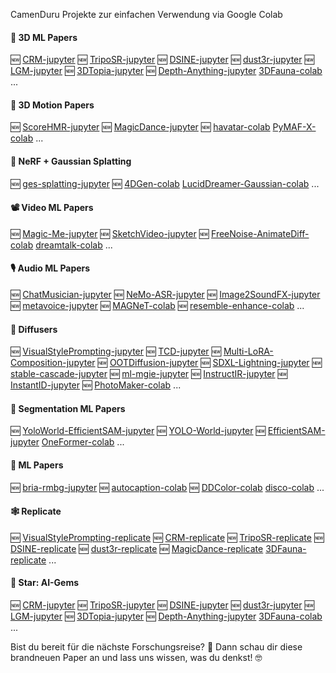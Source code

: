 
CamenDuru Projekte zur einfachen Verwendung via Google Colab

#### 🧊 3D ML Papers
🆕 [CRM-jupyter](https://github.com/camenduru/CRM-jupyter)
🆕 [TripoSR-jupyter](https://github.com/camenduru/TripoSR-jupyter)
🆕 [DSINE-jupyter](https://github.com/camenduru/DSINE-jupyter)
🆕 [dust3r-jupyter](https://github.com/camenduru/dust3r-jupyter)
🆕 [LGM-jupyter](https://github.com/camenduru/LGM-jupyter)
🆕 [3DTopia-jupyter](https://github.com/camenduru/3DTopia-jupyter)
🆕 [Depth-Anything-jupyter](https://github.com/camenduru/Depth-Anything-jupyter)
[3DFauna-colab](https://github.com/camenduru/3DFauna-colab)
...

#### 💃 3D Motion Papers
🆕 [ScoreHMR-jupyter](https://github.com/camenduru/ScoreHMR-jupyter)
🆕 [MagicDance-jupyter](https://github.com/camenduru/MagicDance-jupyter)
🆕 [havatar-colab](https://github.com/camenduru/havatar-colab)
[PyMAF-X-colab](https://github.com/camenduru/PyMAF-X-colab)
...

#### 📸 NeRF + Gaussian Splatting
🆕 [ges-splatting-jupyter](https://github.com/camenduru/ges-splatting-jupyter)
🆕 [4DGen-colab](https://github.com/camenduru/4DGen-colab)
[LucidDreamer-Gaussian-colab](https://github.com/camenduru/LucidDreamer-Gaussian-colab)
...

#### 📽 Video ML Papers
🆕 [Magic-Me-jupyter](https://github.com/camenduru/Magic-Me-jupyter)
🆕 [SketchVideo-jupyter](https://github.com/camenduru/SketchVideo-jupyter)
🆕 [FreeNoise-AnimateDiff-colab](https://github.com/camenduru/FreeNoise-AnimateDiff-colab)
[dreamtalk-colab](https://github.com/camenduru/dreamtalk-colab)
...

#### 🎙 Audio ML Papers
🆕 [ChatMusician-jupyter](https://github.com/camenduru/ChatMusician-jupyter)
🆕 [NeMo-ASR-jupyter](https://github.com/camenduru/NeMo-ASR-jupyter)
🆕 [Image2SoundFX-jupyter](https://github.com/camenduru/Image2SoundFX-jupyter)
🆕 [metavoice-jupyter](https://github.com/camenduru/metavoice-jupyter)
🆕 [MAGNeT-colab](https://github.com/camenduru/MAGNeT-colab)
🆕 [resemble-enhance-colab](https://github.com/camenduru/resemble-enhance-colab)
...

#### 🧨 Diffusers
🆕 [VisualStylePrompting-jupyter](https://github.com/camenduru/VisualStylePrompting-jupyter)
🆕 [TCD-jupyter](https://github.com/camenduru/TCD-jupyter)
🆕 [Multi-LoRA-Composition-jupyter](https://github.com/camenduru/Multi-LoRA-Composition-jupyter)
🆕 [OOTDiffusion-jupyter](https://github.com/camenduru/OOTDiffusion-jupyter)
🆕 [SDXL-Lightning-jupyter](https://github.com/camenduru/SDXL-Lightning-jupyter)
🆕 [stable-cascade-jupyter](https://github.com/camenduru/stable-cascade-jupyter)
🆕 [ml-mgie-jupyter](https://github.com/camenduru/ml-mgie-jupyter)
🆕 [InstructIR-jupyter](https://github.com/camenduru/InstructIR-jupyter)
🆕 [InstantID-jupyter](https://github.com/camenduru/InstantID-jupyter)
🆕 [PhotoMaker-colab](https://github.com/camenduru/PhotoMaker-colab)
...

#### 🎫 Segmentation ML Papers
🆕 [YoloWorld-EfficientSAM-jupyter](https://github.com/camenduru/YoloWorld-EfficientSAM-jupyter)
🆕 [YOLO-World-jupyter](https://github.com/camenduru/YOLO-World-jupyter)
🆕 [EfficientSAM-jupyter](https://github.com/camenduru/EfficientSAM-jupyter)
[OneFormer-colab](https://github.com/camenduru/OneFormer-colab)
...

#### 🎈 ML Papers
🆕 [bria-rmbg-jupyter](https://github.com/camenduru/bria-rmbg-jupyter)
🆕 [autocaption-colab](https://github.com/camenduru/autocaption-colab)
🆕 [DDColor-colab](https://github.com/camenduru/DDColor-colab)
[disco-colab](https://github.com/camenduru/disco-colab)
...

#### 🕸 Replicate
🆕 [VisualStylePrompting-replicate](https://github.com/camenduru/VisualStylePrompting-replicate)
🆕 [CRM-replicate](https://github.com/camenduru/CRM-replicate)
🆕 [TripoSR-replicate](https://github.com/camenduru/TripoSR-replicate)
🆕 [DSINE-replicate](https://github.com/camenduru/DSINE-replicate)
🆕 [dust3r-replicate](https://github.com/camenduru/dust3r-replicate)
🆕 [MagicDance-replicate](https://github.com/camenduru/MagicDance-replicate)
[3DFauna-replicate](https://github.com/camenduru/3DFauna-replicate)
...

#### 🌟 Star: AI-Gems
🆕 [CRM-jupyter](https://github.com/camenduru/CRM-jupyter)
🆕 [TripoSR-jupyter](https://github.com/camenduru/TripoSR-jupyter)
🆕 [DSINE-jupyter](https://github.com/camenduru/DSINE-jupyter)
🆕 [dust3r-jupyter](https://github.com/camenduru/dust3r-jupyter)
🆕 [LGM-jupyter](https://github.com/camenduru/LGM-jupyter)
🆕 [3DTopia-jupyter](https://github.com/camenduru/3DTopia-jupyter)
🆕 [Depth-Anything-jupyter](https://github.com/camenduru/Depth-Anything-jupyter)
[3DFauna-colab](https://github.com/camenduru/3DFauna-colab)
...

Bist du bereit für die nächste Forschungsreise? 🚀 Dann schau dir diese brandneuen Paper an und lass uns wissen, was du denkst! 🤓
